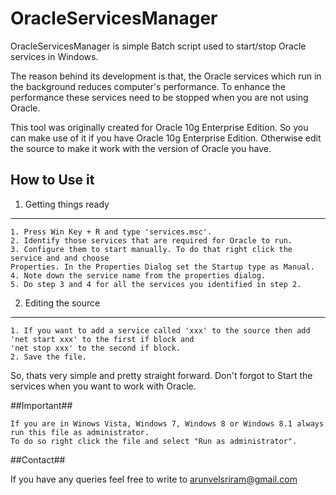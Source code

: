 OracleServicesManager
=====================

OracleServicesManager is simple Batch script used to start/stop Oracle services in Windows.

The reason behind its development is that, the Oracle services which run in the background 
reduces computer's performance. To enhance the performance these services need to be stopped 
when you are not using Oracle.

This tool was originally created for Oracle 10g Enterprise Edition. So you can make use of it if you have Oracle 10g Enterprise Edition. Otherwise edit the source to make it work with the version of Oracle you have.

How to Use it
-------------
1. Getting things ready
------------------------
	1. Press Win Key + R and type 'services.msc'.
	2. Identify those services that are required for Oracle to run.
	3. Configure them to start manually. To do that right click the service and and choose 
	Properties. In the Properties Dialog set the Startup type as Manual.
	4. Note down the service name from the properties dialog.
	5. Do step 3 and 4 for all the services you identified in step 2.

2. Editing the source
---------------------
	1. If you want to add a service called 'xxx' to the source then add 'net start xxx' to the first if block and 
	'net stop xxx' to the second if block.
	2. Save the file.

So, thats very simple and pretty straight forward. Don't forgot to Start the services when you want to work with Oracle. 

##Important##

	If you are in Winows Vista, Windows 7, Windows 8 or Windows 8.1 always run this file as administrator. 
	To do so right click the file and select "Run as administrator".

##Contact##

If you have any queries feel free to write to arunvelsriram@gmail.com
